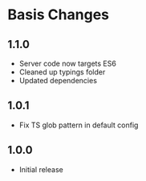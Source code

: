 # Basis Changes

## 1.1.0
- Server code now targets ES6
- Cleaned up typings folder
- Updated dependencies

## 1.0.1
- Fix TS glob pattern in default config

## 1.0.0
- Initial release